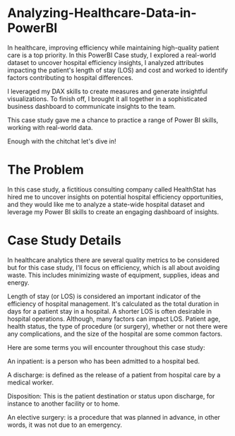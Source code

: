# Analyzing-Healthcare-Data-in-PowerBI
In healthcare, improving efficiency while maintaining high-quality patient care is a top priority. In this PowerBI Case study, I explored a real-world dataset to uncover hospital efficiency insights, I analyzed attributes impacting the patient's length of stay (LOS) and cost and worked to identify factors contributing to hospital differences. 

I leveraged my DAX skills to create measures and generate insightful visualizations. To finish off, I brought it all together in a sophisticated business dashboard to communicate insights to the team. 

This case study gave me a chance to practice a range of Power BI skills, working with real-world data.  

Enough with the chitchat let's dive in!

# The Problem
In this case study, a fictitious consulting company called HealthStat has hired me to uncover insights on potential hospital efficiency opportunities, and they would like me to analyze a state-wide hospital dataset and leverage my Power BI skills to create an engaging dashboard of insights.

# Case Study Details
In healthcare analytics there are several quality metrics to be considered but for this case study, I'll focus on efficiency, which is all about avoiding waste. This includes minimizing waste of equipment, supplies, ideas and energy.

Length of stay (or LOS) is considered an important indicator of the efficiency of hospital management. It's calculated as the total duration in days for a patient stay in a hospital. A shorter LOS is often desirable in hospital operations. Although, many factors can impact LOS. Patient age, health status, the type of procedure (or surgery), whether or not there were any complications, and the size of the hospital are some common factors.

Here are some terms you will encounter throughout this case study: 

An inpatient: is a person who has been admitted to a hospital bed. 

A discharge: is defined as the release of a patient from hospital care by a medical worker. 

Disposition: This is the patient destination or status upon discharge, for instance to another facility or to home. 

An elective surgery: is a procedure that was planned in advance, in other words, it was not due to an emergency.
